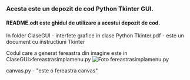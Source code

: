 ﻿
### Acesta este un depozit de cod Python Tkinter GUI.
#### README.odt este ghidul de utilizare a acestui depozit de cod.

In folder ClaseGUI - interfete grafice in clase
Python Tkinter.pdf - este un document cu instructiuni Tkinter

Codul care a generat fereastra din imagine este in ClaseGUI>fereastrasimplamenu.py
![Foto fereastrasimplamenu.py](https://lh4.googleusercontent.com/-ukTr6mM2RYc/VBhQsTATmeI/AAAAAAAAJr0/GhxfKweTR7E/w466-h516-no/d11.jpg)

canvas.py - "este o fereastra canvas"

